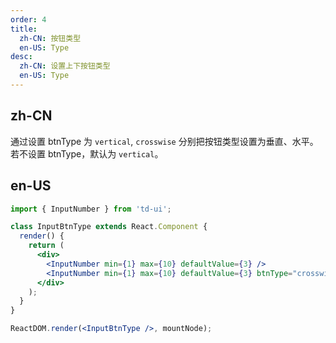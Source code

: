 ```yaml
---
order: 4
title:
  zh-CN: 按钮类型
  en-US: Type
desc:
  zh-CN: 设置上下按钮类型
  en-US: Type
---
```


## zh-CN

通过设置 btnType 为 `vertical`, `crosswise` 分别把按钮类型设置为垂直、水平。 若不设置 btnType，默认为 `vertical`。

## en-US


```jsx
import { InputNumber } from 'td-ui';

class InputBtnType extends React.Component {
  render() {
    return (
      <div>
        <InputNumber min={1} max={10} defaultValue={3} />
        <InputNumber min={1} max={10} defaultValue={3} btnType="crosswise" style={{marginLeft: 10}}/>
      </div>
    );
  }
}

ReactDOM.render(<InputBtnType />, mountNode);
```
